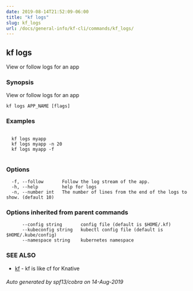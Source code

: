 ```yaml
---
date: 2019-08-14T21:52:09-06:00
title: "kf logs"
slug: kf_logs
url: /docs/general-info/kf-cli/commands/kf_logs/
---
```

## kf logs

View or follow logs for an app

### Synopsis

View or follow logs for an app

```
kf logs APP_NAME [flags]
```

### Examples

```

  kf logs myapp
  kf logs myapp -n 20
  kf logs myapp -f
  
```

### Options

```
  -f, --follow       Follow the log stream of the app.
  -h, --help         help for logs
  -n, --number int   The number of lines from the end of the logs to show. (default 10)
```

### Options inherited from parent commands

```
      --config string       config file (default is $HOME/.kf)
      --kubeconfig string   kubectl config file (default is $HOME/.kube/config)
      --namespace string    kubernetes namespace
```

### SEE ALSO

* [kf](/docs/general-info/kf-cli/commands/kf/)	 - kf is like cf for Knative

###### Auto generated by spf13/cobra on 14-Aug-2019

